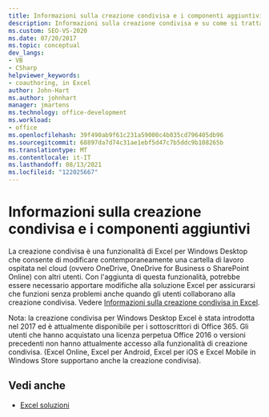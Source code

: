```yaml
---
title: Informazioni sulla creazione condivisa e i componenti aggiuntivi
description: Informazioni sulla creazione condivisa e su come si tratta di una funzionalità di Excel per Windows Desktop che consente di modificare una cartella di lavoro ospitata nel cloud contemporaneamente ad altri utenti.
ms.custom: SEO-VS-2020
ms.date: 07/20/2017
ms.topic: conceptual
dev_langs:
- VB
- CSharp
helpviewer_keywords:
- coauthoring, in Excel
author: John-Hart
ms.author: johnhart
manager: jmartens
ms.technology: office-development
ms.workload:
- office
ms.openlocfilehash: 39f490ab9f61c231a59000c4b035cd796405db96
ms.sourcegitcommit: 68897da7d74c31ae1ebf5d47c7b5ddc9b108265b
ms.translationtype: MT
ms.contentlocale: it-IT
ms.lasthandoff: 08/13/2021
ms.locfileid: "122025667"
---
```

# <a name="understand-coauthoring-and-add-ins"></a>Informazioni sulla creazione condivisa e i componenti aggiuntivi

La creazione condivisa è una funzionalità di Excel per Windows Desktop che consente di modificare contemporaneamente una cartella di lavoro ospitata nel cloud (ovvero OneDrive, OneDrive for Business o SharePoint Online) con altri utenti. Con l'aggiunta di questa funzionalità, potrebbe essere necessario apportare modifiche alla soluzione Excel per assicurarsi che funzioni senza problemi anche quando gli utenti collaborano alla creazione condivisa. Vedere [Informazioni sulla creazione condivisa in Excel](/office/vba/excel/concepts/about-coauthoring-in-excel).

Nota: la creazione condivisa per Windows Desktop Excel è stata introdotta nel 2017 ed è attualmente disponibile per i sottoscrittori di Office 365. Gli utenti che hanno acquistato una licenza perpetua Office 2016 o versioni precedenti non hanno attualmente accesso alla funzionalità di creazione condivisa. (Excel Online, Excel per Android, Excel per iOS e Excel Mobile in Windows Store supportano anche la creazione condivisa).

## <a name="see-also"></a>Vedi anche
- [Excel soluzioni](./excel-solutions.md)
